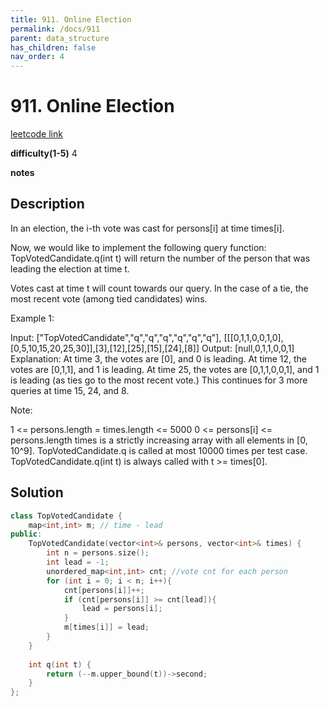 ```yaml
---
title: 911. Online Election
permalink: /docs/911
parent: data_structure
has_children: false
nav_order: 4
---
```

# 911. Online Election
[leetcode link](https://leetcode.com/problems/online-election/)

**difficulty(1-5)** 
4

**notes**   


## Description
In an election, the i-th vote was cast for persons[i] at time times[i].

Now, we would like to implement the following query function: TopVotedCandidate.q(int t) will return the number of the person that was leading the election at time t.  

Votes cast at time t will count towards our query.  In the case of a tie, the most recent vote (among tied candidates) wins.

 

Example 1:

Input: ["TopVotedCandidate","q","q","q","q","q","q"], [[[0,1,1,0,0,1,0],[0,5,10,15,20,25,30]],[3],[12],[25],[15],[24],[8]]
Output: [null,0,1,1,0,0,1]
Explanation: 
At time 3, the votes are [0], and 0 is leading.
At time 12, the votes are [0,1,1], and 1 is leading.
At time 25, the votes are [0,1,1,0,0,1], and 1 is leading (as ties go to the most recent vote.)
This continues for 3 more queries at time 15, 24, and 8.
 

Note:

1 <= persons.length = times.length <= 5000
0 <= persons[i] <= persons.length
times is a strictly increasing array with all elements in [0, 10^9].
TopVotedCandidate.q is called at most 10000 times per test case.
TopVotedCandidate.q(int t) is always called with t >= times[0].

## Solution

```c++
class TopVotedCandidate {
    map<int,int> m; // time - lead
public:
    TopVotedCandidate(vector<int>& persons, vector<int>& times) {
        int n = persons.size();
        int lead = -1;
        unordered_map<int,int> cnt; //vote cnt for each person
        for (int i = 0; i < n; i++){
            cnt[persons[i]]++;
            if (cnt[persons[i]] >= cnt[lead]){
                lead = persons[i];
            }
            m[times[i]] = lead;
        }
    }
    
    int q(int t) {
        return (--m.upper_bound(t))->second;        
    }
};
```


<!-- 
Default label
{: .label }

Blue label
{: .label .label-blue }

Stable
{: .label .label-green }

New release
{: .label .label-purple }

Coming soon
{: .label .label-yellow }

Deprecated
{: .label .label-red } -->
